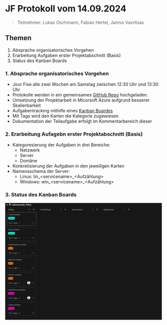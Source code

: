 # JF Protokoll vom 14.09.2024

> Teilnehmer: Lukas Oschmann, Fabian Hertel, Jannis Vavritsas

## Themen

1. Absprache organisatorisches Vorgehen 
2. Erarbeitung Aufgaben erster Projektabschnitt (Basis)
3. Status des Kanban Boards

### 1. Absprache organisatorisches Vorgehen 

- Jour Fixe alle zwei Wochen am Samstag zwischen 12:30 Uhr und 13:30 Uhr
- Protokolle werden in ein gemeinsames [GitHub Repo](https://github.com/LukasOschmann/CybersecurityNextLevel) hochgeladen.
- Umsetzung der Projektarbeit in Micorsoft Azure aufgrund besserer Skalierbarkeit
- Aufgabentracking mithilfe eines [Kanban Boardes](https://cloud.tech-mit-herz.de/index.php/apps/deck/board/5)
- Mit Tags wird den Karten die Kategorie zugewiesen
- Dokumentation der Teilaufgabe erfolgt im Kommentarbereich dieser


### 2. Erarbeitung Aufagebn erster Projektabschnitt (Basis)

- Kategoresierung der Aufgaben in drei Bereiche:
    - Netzwerk
    - Server
    - Domäne
- Konkretisierung der Aufgaben in den jeweiligen Karten
- Namensschema der Server:
    - Linux: lin_\<servicename\>_\<Aufzählung\>
    - Windows: win_\<servicename\>_\<Aufzählung\>

### 3. Status des Kanban Boards
![Aktuelles Kanbanboard](Kanbanboard_14092024.png)
